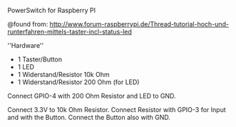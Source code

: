 PowerSwitch for Raspberry PI

@found from: http://www.forum-raspberrypi.de/Thread-tutorial-hoch-und-runterfahren-mittels-taster-incl-status-led

''Hardware''
* 1 Taster/Button
* 1 LED
* 1 Widerstand/Resistor 10k Ohm
* 1 Widerstand/Resistor 200 Ohm (for LED)

Connect GPIO-4 with 200 Ohm Resistor and LED to GND.

Connect 3.3V to 10k Ohm Resistor. Connect Resistor with GPIO-3 for Input and with the Button. Connect the Button also with GND.


